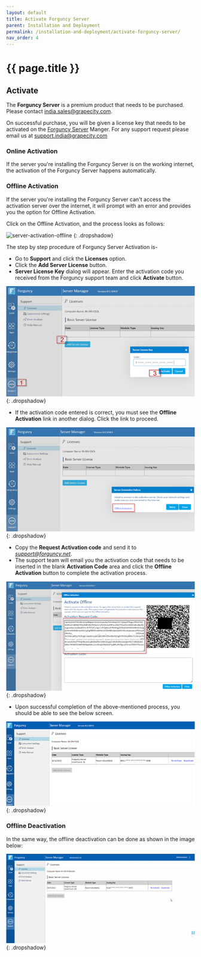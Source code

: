 ```yaml
---
layout: default
title: Activate Forguncy Server
parent: Installation and Deployment
permalink: /installation-and-deployment/activate-forguncy-server/
nav_order: 4
---
```


# {{ page.title }}


## Activate
The **Forguncy Server** is a premium product that needs to be purchased. Please contact [india.sales@grapecity.com](mailto:india.sales@grapecity.com). 

On successful purchase, you will be given a license key that needs to be activated on the [Forguncy Server](https://docs.forguncy.net/installation-and-deployment/install-forguncy-server/#installation) Manger. For any support request please email us at [support.india@grapecity.com](mailto:support.india@grapecity.com)


### Online Activation
If the server you're installing the Forguncy Server is on the working internet, the activation of the Forguncy Server happens automatically. 

<!--
The activation process looks as follows:

![server-activation-online](/assets/images/product-images/server-activation-online.gif)
{: .dropshadow}


### Online Deactivation
-->

### Offline Activation
If the server you're installing the Forguncy Server can't access the activation server over the internet, it will prompt with an error and provides you the option for Offline Activation.

Click on the Offline Activation, and the process looks as follows:

![server-activation-offline](/assets/images/product-images/server-activation-offline.gif)
{: .dropshadow}

The step by step procedure of Forguncy Server Activation is-

- Go to **Support** and click the **Licenses** option.
- Click the **Add Server License** button.
- **Server License Key** dialog will appear. Enter the activation code you received from the Forguncy support team and click **Activate** button.

![forguncy-server-license-activation](/assets/images/product-images/forguncy-server-license-activation.png)
{: .dropshadow}

- If the activation code entered is correct, you must see the **Offline Activation** link in another dialog. Click the link to proceed.

![forguncy-server-license-offline-activation](/assets/images/product-images/forguncy-server-license-offline-activation.png)
{: .dropshadow}

- Copy the **Request Activation code** and send it to *support@forguncy.net*. 
- The support team will email you the activation code that needs to be inserted in the blank **Activation Code** area and click the **Offline Activation** button to complete the activation process.

![forguncy-server-license-offline-activation-request-code](/assets/images/product-images/forguncy-server-license-offline-activation-request-code.png)
{: .dropshadow}

- Upon successful completion of the above-mentioned process, you should be able to see the below screen.

![forguncy-server-license-activated](/assets/images/product-images/forguncy-server-license-activated.png)
{: .dropshadow}

### Offline Deactivation
In the same way, the offline deactivation can be done as shown in the image below:

![server-deactivation-offline](/assets/images/product-images/server-deactivation-offline.gif)
{: .dropshadow}


